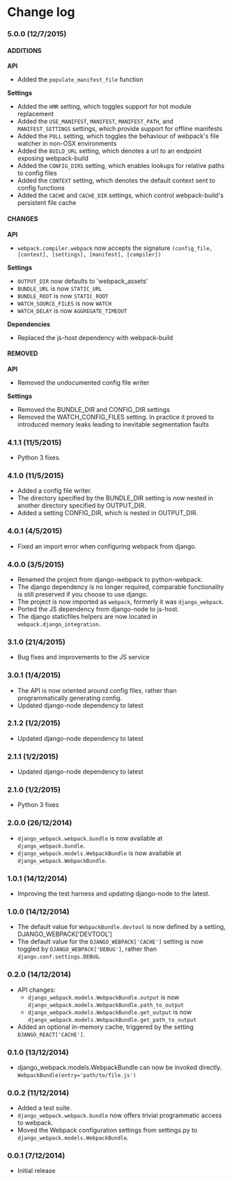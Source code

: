 Change log
==========

### 5.0.0 (12/7/2015)

#### ADDITIONS

**API**

- Added the `populate_manifest_file` function

**Settings**

- Added the `HMR` setting, which toggles support for hot module replacement
- Added the `USE_MANIFEST`, `MANIFEST`, `MANIFEST_PATH`, and `MANIFEST_SETTINGS` settings, which provide
  support for offline manifests
- Added the `POLL` setting, which toggles the behaviour of webpack's file watcher in non-OSX environments
- Added the `BUILD_URL` setting, which denotes a url to an endpoint exposing webpack-build
- Added the `CONFIG_DIRS` setting, which enables lookups for relative paths to config files
- Added the `CONTEXT` setting, which denotes the default context sent to config functions
- Added the `CACHE` and `CACHE_DIR` settings, which control webpack-build's persistent file cache


#### CHANGES

**API**

- `webpack.compiler.webpack` now accepts the signature `(config_file, [context], [settings], [manifest], [compiler])`

**Settings**

- `OUTPUT_DIR` now defaults to 'webpack_assets'
- `BUNDLE_URL` is now `STATIC_URL`
- `BUNDLE_ROOT` is now `STATIC_ROOT`
- `WATCH_SOURCE_FILES` is now `WATCH`
- `WATCH_DELAY` is now `AGGREGATE_TIMEOUT`

**Dependencies**

- Replaced the js-host dependency with webpack-build


#### REMOVED

**API**

- Removed the undocumented config file writer

**Settings**

- Removed the BUNDLE_DIR and CONFIG_DIR settings
- Removed the WATCH_CONFIG_FILES setting. In practice it proved to introduced memory leaks leading to
  inevitable segmentation faults


### 4.1.1 (11/5/2015)

- Python 3 fixes.

### 4.1.0 (11/5/2015)

- Added a config file writer.
- The directory specified by the BUNDLE_DIR setting is now nested in another directory specified by OUTPUT_DIR.
- Added a setting CONFIG_DIR, which is nested in OUTPUT_DIR.

### 4.0.1 (4/5/2015)

- Fixed an import error when configuring webpack from django.

### 4.0.0 (3/5/2015)

- Renamed the project from django-webpack to python-webpack.
- The django dependency is no longer required, comparable functionality is still preserved if you choose
  to use django.
- The project is now imported as `webpack`, formerly it was `django_webpack`.
- Ported the JS dependency from django-node to js-host.
- The django staticfiles helpers are now located in `webpack.django_integration`.

### 3.1.0 (21/4/2015)

- Bug fixes and improvements to the JS service

### 3.0.1 (1/4/2015)

- The API is now oriented around config files, rather than programmatically generating config. 
- Updated django-node dependency to latest

### 2.1.2 (1/2/2015)

- Updated django-node dependency to latest

### 2.1.1 (1/2/2015)

- Updated django-node dependency to latest

### 2.1.0 (1/2/2015)

- Python 3 fixes

### 2.0.0 (26/12/2014)

- `django_webpack.webpack.bundle` is now available at `django_webpack.bundle`.
- `django_webpack.models.WebpackBundle` is now available at `django_webpack.WebpackBundle`.

### 1.0.1 (14/12/2014)

- Improving the test harness and updating django-node to the latest.

### 1.0.0 (14/12/2014)

- The default value for `WebpackBundle.devtool` is now defined by a setting, DJANGO_WEBPACK['DEVTOOL']
- The default value for the `DJANGO_WEBPACK['CACHE']` setting is now toggled by `DJANGO_WEBPACK['DEBUG']`, rather than `django.conf.settings.DEBUG`.

### 0.2.0 (14/12/2014)

- API changes:
  - `django_webpack.models.WebpackBundle.output` is now `django_webpack.models.WebpackBundle.path_to_output`
  - `django_webpack.models.WebpackBundle.get_output` is now `django_webpack.models.WebpackBundle.get_path_to_output`
- Added an optional in-memory cache, triggered by the setting `DJANGO_REACT['CACHE']`.

### 0.1.0 (13/12/2014)

- django_webpack.models.WebpackBundle can now be invoked directly. `WebpackBundle(entry='path/to/file.js')`

### 0.0.2 (11/12/2014)

- Added a test suite.
- `django_webpack.webpack.bundle` now offers trivial programmatic access to webpack.
- Moved the Webpack configuration settings from settings.py to `django_webpack.models.WebpackBundle`.

### 0.0.1 (7/12/2014)

- Initial release
